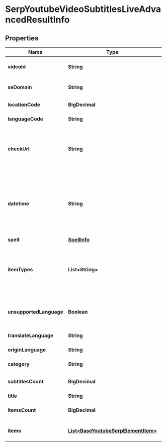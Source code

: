 

# SerpYoutubeVideoSubtitlesLiveAdvancedResultInfo


## Properties

| Name | Type | Description | Notes |
|------------ | ------------- | ------------- | -------------|
|**videoId** | **String** | ID of the video received in a POST array |  [optional] |
|**seDomain** | **String** | search engine domain in a POST array |  [optional] |
|**locationCode** | **BigDecimal** | location code in a POST array |  [optional] |
|**languageCode** | **String** | language code in a POST array |  [optional] |
|**checkUrl** | **String** | direct URL to search engine results you can use it to make sure that we provided accurate results |  [optional] |
|**datetime** | **String** | date and time when the result was received in the UTC format: “yyyy-mm-dd hh-mm-ss +00:00” example: 2019-11-15 12:57:46 +00:00 |  [optional] |
|**spell** | [**SpellInfo**](SpellInfo.md) |  |  [optional] |
|**itemTypes** | **List&lt;String&gt;** | types of search results in SERP contains types of search results (items) found in SERP. possible item: youtube_subtitles |  [optional] |
|**unsupportedLanguage** | **Boolean** | indicates whether the language is unsupported by the system |  [optional] |
|**translateLanguage** | **String** | language code of translated text |  [optional] |
|**originLanguage** | **String** | language code of original text |  [optional] |
|**category** | **String** | the category the video belongs to |  [optional] |
|**subtitlesCount** | **BigDecimal** | number of subtitles in the video |  [optional] |
|**title** | **String** | title of the video |  [optional] |
|**itemsCount** | **BigDecimal** | the number of results returned in the items array |  [optional] |
|**items** | [**List&lt;BaseYoutubeSerpElementItem&gt;**](BaseYoutubeSerpElementItem.md) | elements of search results found in SERP |  [optional] |



